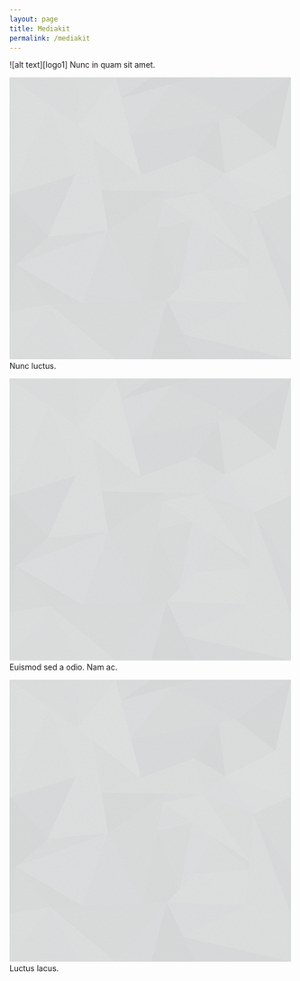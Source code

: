 ```yaml
---
layout: page
title: Mediakit
permalink: /mediakit
---
```


<div class="mediakit mb-5" markdown="1">
![alt text][logo1]
Nunc in quam sit amet.

![alt text][logo2]
Nunc luctus.

![alt text][logo3]
Euismod sed a odio. Nam ac.

![alt text][logo4]
Luctus lacus.
</div>

[logo1]: assets/mediakit/pattern_shattered.png "Logo Title Text 2"
[logo2]: assets/mediakit/pattern_shattered.png "Logo Title Text 2"
[logo3]: assets/mediakit/pattern_shattered.png "Logo Title Text 2"
[logo4]: assets/mediakit/pattern_shattered.png "Logo Title Text 2"
